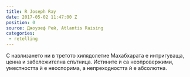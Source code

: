```yaml
---
title: R Joseph Ray
date: 2017-05-02 11:47:00 Z
position: 0
source: Джоузеф Рей, Atlantis Raising
categories: 
 - retelling
---
```


С навлизането ни в третото хилядолетие Махабхарата е интригуваща, ценна и забележителна спътница. Истините ѝ са неопровержими, уместността ѝ е неоспорима, а непреходността ѝ е абсолютна.